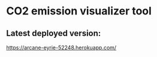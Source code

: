 # CO2 emission visualizer tool

## Latest deployed version:

https://arcane-eyrie-52248.herokuapp.com/
